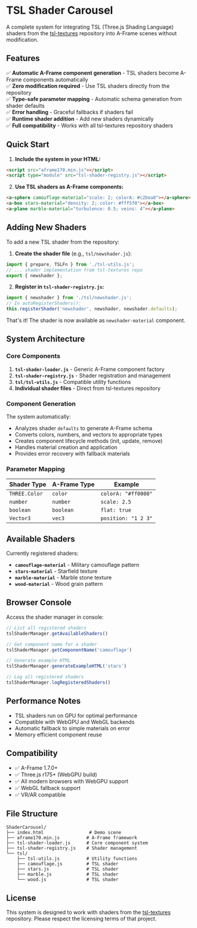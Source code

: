 # TSL Shader Carousel

A complete system for integrating TSL (Three.js Shading Language) shaders from the [tsl-textures](https://github.com/boytchev/tsl-textures) repository into A-Frame scenes without modification.

## Features

✅ **Automatic A-Frame component generation** - TSL shaders become A-Frame components automatically  
✅ **Zero modification required** - Use TSL shaders directly from the repository  
✅ **Type-safe parameter mapping** - Automatic schema generation from shader defaults  
✅ **Error handling** - Graceful fallbacks if shaders fail  
✅ **Runtime shader addition** - Add new shaders dynamically  
✅ **Full compatibility** - Works with all tsl-textures repository shaders  

## Quick Start

1. **Include the system in your HTML:**
```html
<script src="aframe170.min.js"></script>
<script type="module" src="tsl-shader-registry.js"></script>
```

2. **Use TSL shaders as A-Frame components:**
```html
<a-sphere camouflage-material="scale: 2; colorA: #c2bea8"></a-sphere>
<a-box stars-material="density: 2; color: #fff5f0"></a-box>
<a-plane marble-material="turbulence: 0.5; veins: 4"></a-plane>
```

## Adding New Shaders

To add a new TSL shader from the repository:

1. **Create the shader file** (e.g., `tsl/newshader.js`):
```javascript
import { prepare, TSLFn } from './tsl-utils.js';
// ... shader implementation from tsl-textures repo
export { newshader };
```

2. **Register in `tsl-shader-registry.js`:**
```javascript
import { newshader } from './tsl/newshader.js';
// In autoRegisterShaders():
this.registerShader('newshader', newshader, newshader.defaults);
```

That's it! The shader is now available as `newshader-material` component.

## System Architecture

### Core Components

1. **`tsl-shader-loader.js`** - Generic A-Frame component factory
2. **`tsl-shader-registry.js`** - Shader registration and management
3. **`tsl/tsl-utils.js`** - Compatible utility functions
4. **Individual shader files** - Direct from tsl-textures repository

### Component Generation

The system automatically:
- Analyzes shader `defaults` to generate A-Frame schema
- Converts colors, numbers, and vectors to appropriate types
- Creates component lifecycle methods (init, update, remove)
- Handles material creation and application
- Provides error recovery with fallback materials

### Parameter Mapping

| Shader Type | A-Frame Type | Example |
|-------------|--------------|---------|
| `THREE.Color` | `color` | `colorA: "#ff0000"` |
| `number` | `number` | `scale: 2.5` |
| `boolean` | `boolean` | `flat: true` |
| `Vector3` | `vec3` | `position: "1 2 3"` |

## Available Shaders

Currently registered shaders:

- **`camouflage-material`** - Military camouflage pattern
- **`stars-material`** - Starfield texture
- **`marble-material`** - Marble stone texture  
- **`wood-material`** - Wood grain pattern

## Browser Console

Access the shader manager in console:
```javascript
// List all registered shaders
tslShaderManager.getAvailableShaders()

// Get component name for a shader
tslShaderManager.getComponentName('camouflage')

// Generate example HTML
tslShaderManager.generateExampleHTML('stars')

// Log all registered shaders
tslShaderManager.logRegisteredShaders()
```

## Performance Notes

- TSL shaders run on GPU for optimal performance
- Compatible with WebGPU and WebGL backends
- Automatic fallback to simple materials on error
- Memory efficient component reuse

## Compatibility

- ✅ A-Frame 1.7.0+
- ✅ Three.js r175+ (WebGPU build)
- ✅ All modern browsers with WebGPU support
- ✅ WebGL fallback support
- ✅ VR/AR compatible

## File Structure

```
ShaderCarousel/
├── index.html                 # Demo scene
├── aframe170.min.js          # A-Frame framework
├── tsl-shader-loader.js      # Core component system
├── tsl-shader-registry.js    # Shader management
└── tsl/
    ├── tsl-utils.js          # Utility functions
    ├── camouflage.js         # TSL shader
    ├── stars.js              # TSL shader
    ├── marble.js             # TSL shader
    └── wood.js               # TSL shader
```

## License

This system is designed to work with shaders from the [tsl-textures](https://github.com/boytchev/tsl-textures) repository. Please respect the licensing terms of that project.